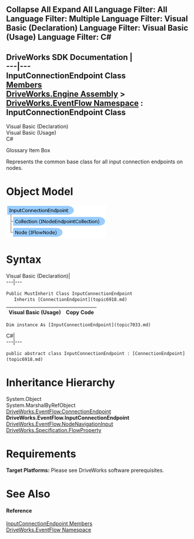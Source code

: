 Collapse All Expand All Language Filter: All  Language Filter: Multiple  Language Filter: Visual Basic (Declaration) Language Filter: Visual Basic (Usage) Language Filter: C#  
---  
DriveWorks SDK Documentation  |   
---|---  
InputConnectionEndpoint Class   
[Members](topic7034.md)   
[DriveWorks.Engine Assembly](topic2156.md) > [DriveWorks.EventFlow Namespace](topic6871.md) : InputConnectionEndpoint Class  
---  
  
Visual Basic (Declaration)    
Visual Basic (Usage)    
C# 

Glossary Item Box

Represents the common base class for all input connection endpoints on nodes. 

# Object Model

![](dotnetdiagramimages/image373.png)

# Syntax

Visual Basic (Declaration)|   
---|---  
      
    
    Public MustInherit Class InputConnectionEndpoint 
       Inherits [ConnectionEndpoint](topic6918.md)  
  
Visual Basic (Usage)| Copy Code  
---|---  
      
    
    Dim instance As [InputConnectionEndpoint](topic7033.md)  
  
C#|   
---|---  
      
    
    public abstract class InputConnectionEndpoint : [ConnectionEndpoint](topic6918.md)   
  
# Inheritance Hierarchy

System.Object  
System.MarshalByRefObject  
[DriveWorks.EventFlow.ConnectionEndpoint](topic6918.md)  
**DriveWorks.EventFlow.InputConnectionEndpoint**  
[DriveWorks.EventFlow.NodeNavigationInput](topic7058.md)  
[DriveWorks.Specification.FlowProperty](topic10946.md)  


# Requirements

**Target Platforms:** Please see DriveWorks software prerequisites.

# See Also

#### Reference

[InputConnectionEndpoint Members](topic7034.md)   
[DriveWorks.EventFlow Namespace](topic6871.md)


